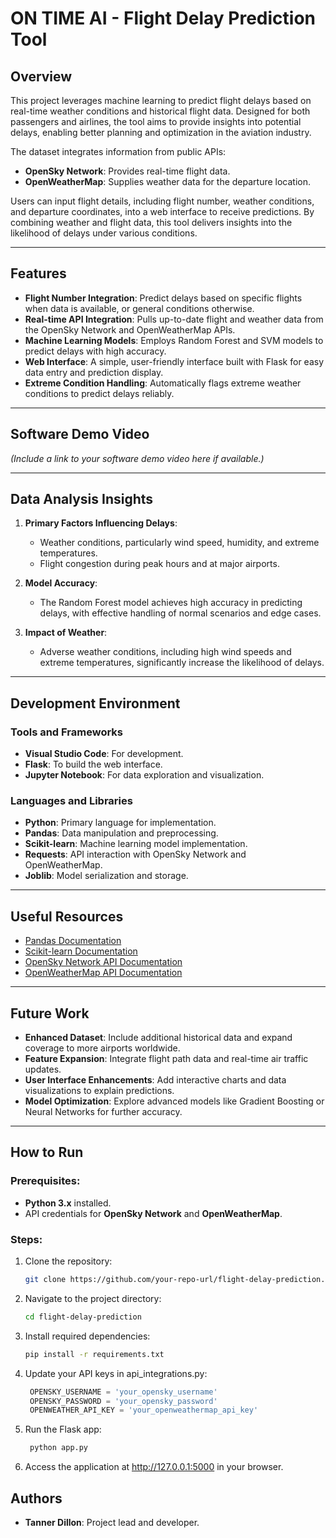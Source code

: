 # ON TIME AI - Flight Delay Prediction Tool

## Overview
This project leverages machine learning to predict flight delays based on real-time weather conditions and historical flight data. Designed for both passengers and airlines, the tool aims to provide insights into potential delays, enabling better planning and optimization in the aviation industry.

The dataset integrates information from public APIs:
- **OpenSky Network**: Provides real-time flight data.
- **OpenWeatherMap**: Supplies weather data for the departure location.

Users can input flight details, including flight number, weather conditions, and departure coordinates, into a web interface to receive predictions. By combining weather and flight data, this tool delivers insights into the likelihood of delays under various conditions.

---

## Features
- **Flight Number Integration**: Predict delays based on specific flights when data is available, or general conditions otherwise.
- **Real-time API Integration**: Pulls up-to-date flight and weather data from the OpenSky Network and OpenWeatherMap APIs.
- **Machine Learning Models**: Employs Random Forest and SVM models to predict delays with high accuracy.
- **Web Interface**: A simple, user-friendly interface built with Flask for easy data entry and prediction display.
- **Extreme Condition Handling**: Automatically flags extreme weather conditions to predict delays reliably.

---

## Software Demo Video
*(Include a link to your software demo video here if available.)*

---

## Data Analysis Insights
1. **Primary Factors Influencing Delays**:
   - Weather conditions, particularly wind speed, humidity, and extreme temperatures.
   - Flight congestion during peak hours and at major airports.

2. **Model Accuracy**:
   - The Random Forest model achieves high accuracy in predicting delays, with effective handling of normal scenarios and edge cases.

3. **Impact of Weather**:
   - Adverse weather conditions, including high wind speeds and extreme temperatures, significantly increase the likelihood of delays.

---

## Development Environment
### Tools and Frameworks
- **Visual Studio Code**: For development.
- **Flask**: To build the web interface.
- **Jupyter Notebook**: For data exploration and visualization.

### Languages and Libraries
- **Python**: Primary language for implementation.
- **Pandas**: Data manipulation and preprocessing.
- **Scikit-learn**: Machine learning model implementation.
- **Requests**: API interaction with OpenSky Network and OpenWeatherMap.
- **Joblib**: Model serialization and storage.

---

## Useful Resources
- [Pandas Documentation](https://pandas.pydata.org/docs/)
- [Scikit-learn Documentation](https://scikit-learn.org/stable/)
- [OpenSky Network API Documentation](https://opensky-network.org/apidoc/)
- [OpenWeatherMap API Documentation](https://openweathermap.org/api)

---

## Future Work
- **Enhanced Dataset**: Include additional historical data and expand coverage to more airports worldwide.
- **Feature Expansion**: Integrate flight path data and real-time air traffic updates.
- **User Interface Enhancements**: Add interactive charts and data visualizations to explain predictions.
- **Model Optimization**: Explore advanced models like Gradient Boosting or Neural Networks for further accuracy.

---

## How to Run

### Prerequisites:
- **Python 3.x** installed.
- API credentials for **OpenSky Network** and **OpenWeatherMap**.

### Steps:
1. Clone the repository:
   ```bash
   git clone https://github.com/your-repo-url/flight-delay-prediction.git
2. Navigate to the project directory:
   ```bash
   cd flight-delay-prediction
3. Install required dependencies:
   ```bash
   pip install -r requirements.txt
4. Update your API keys in api_integrations.py:
   ```python
    OPENSKY_USERNAME = 'your_opensky_username'
	OPENSKY_PASSWORD = 'your_opensky_password'
	OPENWEATHER_API_KEY = 'your_openweathermap_api_key'
5. Run the Flask app:
   ```bash
	python app.py
6. Access the application at http://127.0.0.1:5000 in your browser.


## Authors
- **Tanner Dillon**: Project lead and developer.
